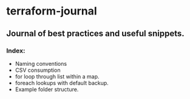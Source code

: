 # terraform-journal
## Journal of best practices and useful snippets.

### Index: 
- Naming conventions
- CSV consumption
- for loop through list within a map.
- foreach lookups with default backup.
- Example folder structure. 
